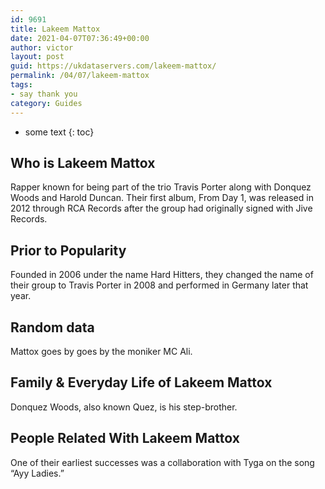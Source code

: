 ```yaml
---
id: 9691
title: Lakeem Mattox
date: 2021-04-07T07:36:49+00:00
author: victor
layout: post
guid: https://ukdataservers.com/lakeem-mattox/
permalink: /04/07/lakeem-mattox
tags:
- say thank you
category: Guides
---
```


* some text
{: toc}


## Who is Lakeem Mattox



Rapper known for being part of the trio Travis Porter along with Donquez Woods and Harold Duncan. Their first album, From Day 1, was released in 2012 through RCA Records after the group had originally signed with Jive Records.

                
                
                
## Prior to Popularity



Founded in 2006 under the name Hard Hitters, they changed the name of their group to Travis Porter in 2008 and performed in Germany later that year.

                
                
                
## Random data



Mattox goes by goes by the moniker MC Ali.

                
                
                
## Family & Everyday Life of Lakeem Mattox



Donquez Woods, also known Quez, is his step-brother.

                
                
                
## People Related With Lakeem Mattox



One of their earliest successes was a collaboration with Tyga on the song &#8220;Ayy Ladies.&#8221;

                
              
            
          
          
          